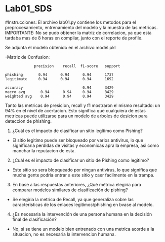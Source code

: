 # Lab01_SDS

#Instrucciones:
El archivo lab01.py contiene los metodos para el preprocesamiento, entrenamiento del modelo y la muestra de las metricas.
IMPORTANTE: No se pudo obtener la matriz de correlacion, ya que esta tardaba mas de 8 horas en compilar, junto con el reporte de profile.

Se adjunta el modelo obtenido en el archivo model.pkl

-Matriz de Confusion:

                 precision    recall  f1-score   support

    phishing       0.94      0.94      0.94      1737
    legitimate     0.94      0.94      0.94      1692

    accuracy                           0.94      3429
    macro avg       0.94      0.94     0.94      3429
    weighted avg    0.94      0.94     0.94      3429

Tanto las metricas de presicion, recall y f1 mostraron el mismo resultado: un 94% en el nivel de acertacion. Esto significa que cualquiera de estas metricas puede utilizarse para un modelo de arboles de desicion para deteccion de phishing.




1. ¿Cuál es el impacto de clasificar un sitio legítimo como Pishing?  
- El sitio legitimo puede ser bloqueado por varios antivirus, lo que significaria perdidas de visitas y economicas apra la empresa, asi como manchar la reputacion de esta.

2. ¿Cuál es el impacto de clasificar un sitio de Pishing como legítimo? 
- Este sitio so sera blopqueado por ningun antivirus, lo que significa que mucha gente podria entrar a este sitio y caer facilmente en la trampa.

3. En base a las respuestas anteriores, ¿Qué métrica elegiría para comparar modelos similares 
de clasificación de pishing? 
- Se elegiria la metrica de Recall, ya que generaliza sobre las caracteristicas de los enlaces legitimos/phishing en bvase al modelo.

4. ¿Es necesaria la intervención de una persona humana en la decisión final de clasificación? 
- No, si se tiene un modelo bien entrenado con una metrica acorde a la situacion, no es necesaria la intervencion humana.
